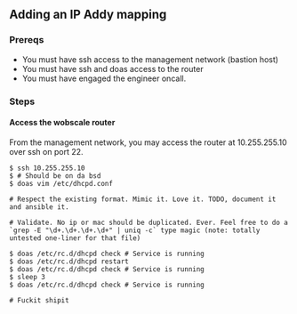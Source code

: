 ## Adding an IP Addy mapping

### Prereqs

* You must have ssh access to the management network (bastion host)
* You must have ssh and doas access to the router
* You must have engaged the engineer oncall.

### Steps

#### Access the wobscale router

From the management network, you may access the router at 10.255.255.10 over ssh on port 22.

```
$ ssh 10.255.255.10
$ # Should be on da bsd
$ doas vim /etc/dhcpd.conf

# Respect the existing format. Mimic it. Love it. TODO, document it and ansible it.

# Validate. No ip or mac should be duplicated. Ever. Feel free to do a `grep -E "\d+.\d+.\d+.\d+" | uniq -c` type magic (note: totally untested one-liner for that file)

$ doas /etc/rc.d/dhcpd check # Service is running
$ doas /etc/rc.d/dhcpd restart
$ doas /etc/rc.d/dhcpd check # Service is running
$ sleep 3
$ doas /etc/rc.d/dhcpd check # Service is running

# Fuckit shipit

```

